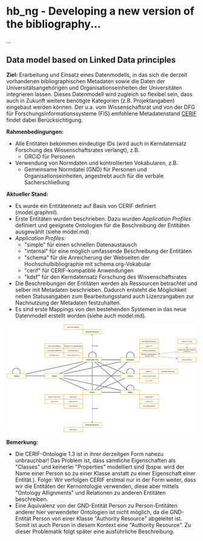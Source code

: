 # hb_ng - Developing a new version of the bibliography... 

...

## Data model based on Linked Data principles

**Ziel:** 
Erarbeitung und Einsatz eines Datenmodells, in das sich die derzeit vorhandenen bibliographischen Metadaten sowie die Daten der Universitätsangehörigen und Organisationseinheiten der Universitäten integrieren lassen. Dieses Datenmodell wird zugleich so flexibel sein, dass auch in Zukunft weitere benötigte Kategorien (z.B. Projektangaben) eingebaut werden können. Der u.a. vom Wissenschaftsrat und von der DFG für Forschungsinformationssysteme (FIS) emfohlene Metadatenstand [CERIF](http://www.eurocris.org/Index.php?page=CERIFreleases&t=1) findet dabei Berücksichtigung. 

**Rahmenbedingungen:**

* Alle Entitäten bekommen eindeutige IDs (wird auch in Kerndatensatz Forschung des Wissenschaftsrates verlangt), z.B.
	* ORCiD für Personen
* Verwendung von Normdaten und kontrollierten Vokabularen, z.B.
	* Gemeinsame Normdatei (GND) für Personen und Organisationseinheiten, angestrebt auch für die verbale Sacherschließung

**Aktueller Stand:**

* Es wurde ein Entitätennetz auf Basis von CERIF definiert (model.graphml).
* Erste Entitäten wurden beschrieben. Dazu wurden *Application Profiles* definiert und geeignete Ontologien für die Beschreibung der Entitäten ausgewählt (siehe model.md).
* *Application Profiles:*
	* "simple" für einen schnellen Datenaustausch
	* "internal" für eine möglich umfassende Beschreibung der Entitäten
	* "schema" für die Anreicherung der Webseiten der Hochschulbibliographie mit schema.org-Vokabular
	* "cerif" für CERIF-kompatible Anwendungen
	* "kdsf" für den Kerndatensatz Forschung des Wissenschaftsrates
* Die Beschreibungen der Entitäten werden als Ressourcen betrachtet und selber mit Metadaten beschrieben. Dadurch entsteht die Möglichkeit neben Statusangaben zum Bearbeitungsstand auch Lizenzangaben zur Nachnutzung der Metadaten festzuhalten. 
* Es sind erste Mappings von den bestehenden Systemen in das neue Datenmodell erstellt worden (siehe auch model.md). 

![](2015-06-22_Kernontologie_v2.jpg)

**Bemerkung:**
* Die CERIF-Ontologie 1.3 ist in ihrer derzeitgen Form nahezu unbrauchbar! Das Problem ist, dass sämtliche Eigenschaften als "Classes" und keinerlei "Properties" modelliert sind (bspw. wird der Name einer Person so zu einer Klasse anstatt zu einer Eigenschaft einer Entität.). Folge: Wir verfolgen CERIF erstmal nur in der Form weiter, dass wir die Entitäten der Kernontologie verwenden, diese aber mittels "Ontology Allignments" und Relationen zu anderen Entitäten beschreiben.
* Eine Äquivalenz von der GND-Entität Person zu Person-Entitäten anderer  hier verwendeter Ontologien ist nicht möglich, da die GND-Entität Person von einer Klasse "Authority Resource" abgeleitet ist. Somit ist auch Person in diesem Kontext eine "Authority Resource". Zu dieser Problematik folgt später eine ausführliche Beschreibung.